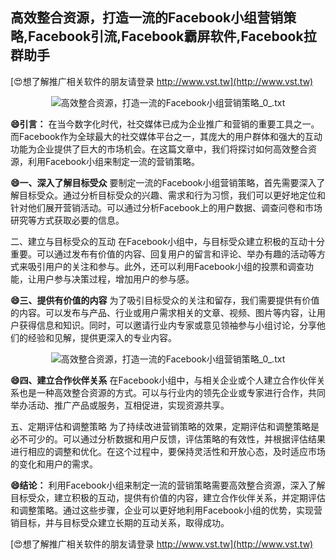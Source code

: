 ## **高效整合资源，打造一流的Facebook小组营销策略,Facebook引流,Facebook霸屏软件,Facebook拉群助手**

[😍想了解推广相关软件的朋友请登录 http://www.vst.tw](http://www.vst.tw)

 <center><img src="https://vst.tw/MP4/tuiguang/png/8.png" alt="高效整合资源，打造一流的Facebook小组营销策略_0_.txt"></center>

**😄引言：**
在当今数字化时代，社交媒体已成为企业推广和营销的重要工具之一。而Facebook作为全球最大的社交媒体平台之一，其庞大的用户群体和强大的互动功能为企业提供了巨大的市场机会。在这篇文章中，我们将探讨如何高效整合资源，利用Facebook小组来制定一流的营销策略。

**😄一、深入了解目标受众**
要制定一流的Facebook小组营销策略，首先需要深入了解目标受众。通过分析目标受众的兴趣、需求和行为习惯，我们可以更好地定位和针对他们展开营销活动。可以通过分析Facebook上的用户数据、调查问卷和市场研究等方式获取必要的信息。

二、建立与目标受众的互动
在Facebook小组中，与目标受众建立积极的互动十分重要。可以通过发布有价值的内容、回复用户的留言和评论、举办有趣的活动等方式来吸引用户的关注和参与。此外，还可以利用Facebook小组的投票和调查功能，让用户参与决策过程，增加用户的参与感。

**😄三、提供有价值的内容**
为了吸引目标受众的关注和留存，我们需要提供有价值的内容。可以发布与产品、行业或用户需求相关的文章、视频、图片等内容，让用户获得信息和知识。同时，可以邀请行业内专家或意见领袖参与小组讨论，分享他们的经验和见解，提供更深入的专业内容。

 <center><img src="https://vst.tw/MP4/tuiguang/png/2.png" alt="高效整合资源，打造一流的Facebook小组营销策略_0_.txt"></center>

**😄四、建立合作伙伴关系**
在Facebook小组中，与相关企业或个人建立合作伙伴关系也是一种高效整合资源的方式。可以与行业内的领先企业或专家进行合作，共同举办活动、推广产品或服务，互相促进，实现资源共享。

五、定期评估和调整策略
为了持续改进营销策略的效果，定期评估和调整策略是必不可少的。可以通过分析数据和用户反馈，评估策略的有效性，并根据评估结果进行相应的调整和优化。在这个过程中，要保持灵活性和开放心态，及时适应市场的变化和用户的需求。

**😄结论：**
利用Facebook小组来制定一流的营销策略需要高效整合资源，深入了解目标受众，建立积极的互动，提供有价值的内容，建立合作伙伴关系，并定期评估和调整策略。通过这些步骤，企业可以更好地利用Facebook小组的优势，实现营销目标，并与目标受众建立长期的互动关系，取得成功。

[😍想了解推广相关软件的朋友请登录 http://www.vst.tw](http://www.vst.tw)



